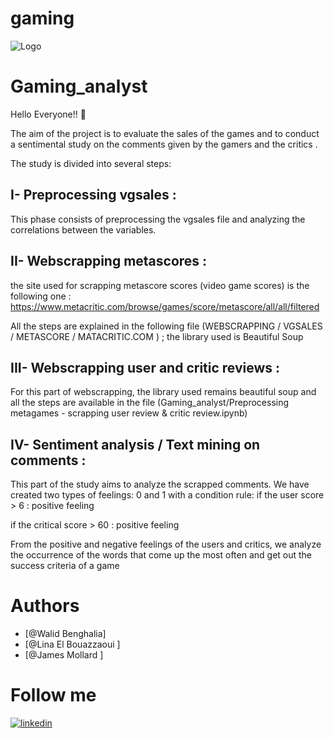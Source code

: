 # gaming

![Logo](https://img.freepik.com/vecteurs-libre/relaxation-refroidissement-astronaute-mignon-illustration-icone-vecteur-dessin-anime-controleur-jeu-concept-icone-science-technologie-isole-vecteur-premium-style-dessin-anime-plat_138676-3717.jpg?w=2000)

# Gaming_analyst

Hello Everyone!! 	:dizzy:

The aim of the project is to evaluate the sales of the games and to conduct a sentimental study on the comments given by the gamers and the critics . 

The study is divided into several steps: 


 ## I- Preprocessing vgsales :

This phase consists of preprocessing the vgsales file and analyzing the correlations between the variables. 

## II- Webscrapping metascores : 

the site used for scrapping metascore scores (video game scores)
is the following one :
https://www.metacritic.com/browse/games/score/metascore/all/all/filtered

All the steps are explained in the following file (WEBSCRAPPING / VGSALES / METASCORE / MATACRITIC.COM
) ;  the library used is Beautiful Soup

## III- Webscrapping user and critic reviews : 

For this part of webscrapping, the library used remains beautiful soup and all the steps are available in the file 
(Gaming_analyst/Preprocessing metagames - scrapping user review & critic review.ipynb)


## IV- Sentiment analysis / Text mining on comments :

This part of the study aims to analyze the scrapped comments.
We have created two types of feelings: 0 and 1 with a condition rule:
if the user score > 6 : positive feeling

if the critical score > 60 : positive feeling 

From the positive and negative feelings of the users and critics, we analyze the occurrence of the words that come up the most often and get out the success criteria of a game 


# Authors

- [@Walid Benghalia]
- [@Lina El Bouazzaoui ]
- [@James Mollard ]


# Follow me
[![linkedin](https://img.shields.io/badge/linkedin-0A66C2?style=for-the-badge&logo=linkedin&logoColor=white)](www.linkedin.com/in/linaelbouazzaoui)

